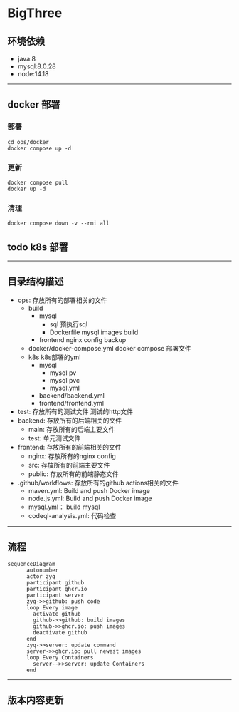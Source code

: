 # BigThree

## 环境依赖

- java:8
- mysql:8.0.28
- node:14.18

---      

## docker 部署

### 部署

```shell
cd ops/docker
docker compose up -d
```

### 更新

```shell
docker compose pull
docker up -d
```

### 清理

```shell
docker compose down -v --rmi all
```

## todo k8s 部署

---

## 目录结构描述

- ops: 存放所有的部署相关的文件
    - build
        - mysql
            - sql 预执行sql
            - Dockerfile mysql images build
        - frontend nginx config backup
    - docker/docker-compose.yml docker compose 部署文件
    - k8s k8s部署的yml
        - mysql
            - mysql pv
            - mysql pvc
            - mysql.yml
        - backend/backend.yml
        - frontend/frontend.yml
- test: 存放所有的测试文件 测试的http文件
- backend: 存放所有的后端相关的文件
    - main: 存放所有的后端主要文件
    - test: 单元测试文件
- frontend: 存放所有的前端相关的文件
    - nginx: 存放所有的nginx config
    - src: 存放所有的前端主要文件
    - public: 存放所有的前端静态文件
- .github/workflows: 存放所有的github actions相关的文件
    - maven.yml: Build and push Docker image
    - node.js.yml: Build and push Docker image
    - mysql.yml： build mysql 
    - codeql-analysis.yml: 代码检查

---

## 流程

```mermaid
sequenceDiagram
      autonumber
      actor zyq
      participant github
      participant ghcr.io      
      participant server
      zyq->>github: push code
      loop Every image
        activate github
        github->>github: build images
        github->>ghcr.io: push images
        deactivate github
      end
      zyq->>server: update command
      server->>ghcr.io: pull newest images
      loop Every Containers
        server-->>server: update Containers
      end
```

---

## 版本内容更新
